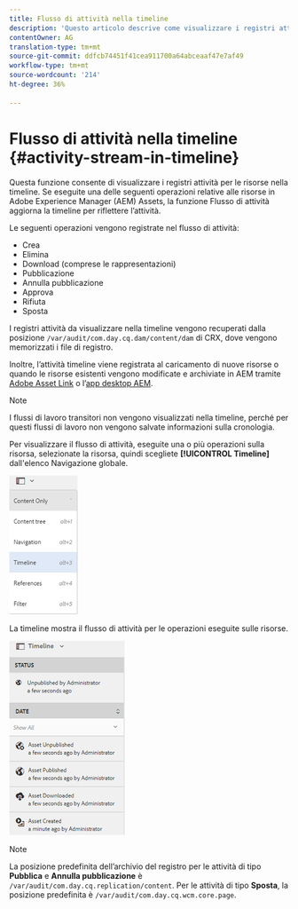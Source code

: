 ```yaml
---
title: Flusso di attività nella timeline
description: 'Questo articolo descrive come visualizzare i registri attività per le risorse nella timeline. '
contentOwner: AG
translation-type: tm+mt
source-git-commit: ddfcb74451f41cea911700a64abceaaf47e7af49
workflow-type: tm+mt
source-wordcount: '214'
ht-degree: 36%

---
```



# Flusso di attività nella timeline {#activity-stream-in-timeline}

Questa funzione consente di visualizzare i registri attività per le risorse nella timeline. Se eseguite una delle seguenti operazioni relative alle risorse in Adobe Experience Manager (AEM) Assets, la funzione Flusso di attività aggiorna la timeline per riflettere l’attività.

Le seguenti operazioni vengono registrate nel flusso di attività:

* Crea
* Elimina
* Download (comprese le rappresentazioni)
* Pubblicazione
* Annulla pubblicazione
* Approva
* Rifiuta
* Sposta

I registri attività da visualizzare nella timeline vengono recuperati dalla posizione `/var/audit/com.day.cq.dam/content/dam` di CRX, dove vengono memorizzati i file di registro.

Inoltre, l’attività timeline viene registrata al caricamento di nuove risorse o quando le risorse esistenti vengono modificate e archiviate in AEM tramite [Adobe Asset Link](https://helpx.adobe.com/it/enterprise/using/manage-assets-using-adobe-asset-link.html) o l’[app desktop AEM](https://experienceleague.adobe.com/docs/experience-manager-desktop-app/using/introduction.html).

>[!NOTE]
>
>I flussi di lavoro transitori non vengono visualizzati nella timeline, perché per questi flussi di lavoro non vengono salvate informazioni sulla cronologia.

Per visualizzare il flusso di attività, eseguite una o più operazioni sulla risorsa, selezionate la risorsa, quindi scegliete **[!UICONTROL Timeline]** dall&#39;elenco Navigazione globale.

![timeline-3](assets/timeline-3.png)

La timeline mostra il flusso di attività per le operazioni eseguite sulle risorse.

![activity_stream](assets/activity_stream.png)

>[!NOTE]
>
>La posizione predefinita dell’archivio del registro per le attività di tipo **Pubblica** e **Annulla pubblicazione** è `/var/audit/com.day.cq.replication/content`. Per le attività di tipo **Sposta**, la posizione predefinita è `/var/audit/com.day.cq.wcm.core.page`.
